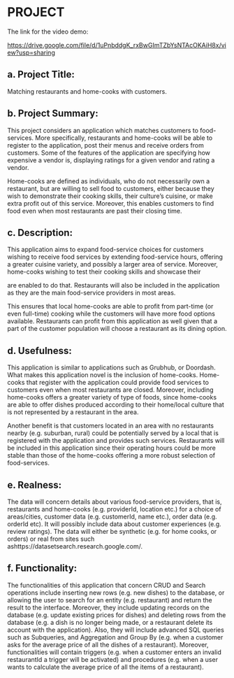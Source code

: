 # PROJECT

The link for the video demo: 

https://drive.google.com/file/d/1uPnbddgK_rxBwGImTZbYsNTAcOKAiH8x/view?usp=sharing

## a. Project Title: 

Matching restaurants and home-cooks with customers.

## b. Project Summary:

This project considers an application which matches customers to food-services. More
specifically, restaurants and home-cooks will be able to register to the application, post their
menus and receive orders from customers. Some of the features of the application are specifying
how expensive a vendor is, displaying ratings for a given vendor and rating a vendor.

Home-cooks are defined as individuals, who do not necessarily own a restaurant, but are willing
to sell food to customers, either because they wish to demonstrate their cooking skills, their
culture’s cuisine, or make extra profit out of this service. Moreover, this enables customers to
find food even when most restaurants are past their closing time.

## c. Description:

This application aims to expand food-service choices for customers wishing to receive food
services by extending food-service hours, offering a greater cuisine variety, and possibly a larger
area of service. Moreover, home-cooks wishing to test their cooking skills and showcase their

are enabled to do that. Restaurants will also be included in the application as they are the main
food-service providers in most areas.

This ensures that local home-cooks are able to profit from part-time (or even full-time) cooking
while the customers will have more food options available. Restaurants can profit from this
application as well given that a part of the customer population will choose a restaurant as its
dining option.

## d. Usefulness:

This application is similar to applications such as Grubhub, or Doordash. What makes this
application novel is the inclusion of home-cooks. Home-cooks that register with the application
could provide food services to customers even when most restaurants are closed. Moreover,
including home-cooks offers a greater variety of type of foods, since home-cooks are able to
offer dishes produced according to their home/local culture that is not represented by a restaurant
in the area.

Another benefit is that customers located in an area with no restaurants nearby (e.g. suburban,
rural) could be potentially served by a local that is registered with the application and provides
such services. Restaurants will be included in this application since their operating hours could
be more stable than those of the home-cooks offering a more robust selection of food-services.

## e. Realness:

The data will concern details about various food-service providers, that is, restaurants and
home-cooks (e.g. providerId, location etc.) for a choice of areas/cities, customer data (e.g.
customerId, name etc.), order data (e.g. orderId etc). It will possibly include data about customer
experiences (e.g. review ratings). The data will either be synthetic (e.g. for home cooks, or
orders) or real from sites such ashttps://datasetsearch.research.google.com/.

## f. Functionality:

The functionalities of this application that concern CRUD and Search operations include
inserting new rows (e.g. new dishes) to the database, or allowing the user to search for an entity
(e.g. restaurant) and return the result to the interface. Moreover, they include updating records on
the database (e.g. update existing prices for dishes) and deleting rows from the database (e.g. a
dish is no longer being made, or a restaurant delete its account with the application). Also, they
will include advanced SQL queries such as Subqueries, and Aggregation and Group By (e.g.
when a customer asks for the average price of all the dishes of a restaurant). Moreover,
functionalities will contain triggers (e.g. when a customer enters an invalid restaurantId a trigger
will be activated) and procedures (e.g. when a user wants to calculate the average price of all the
items of a restaurant).
